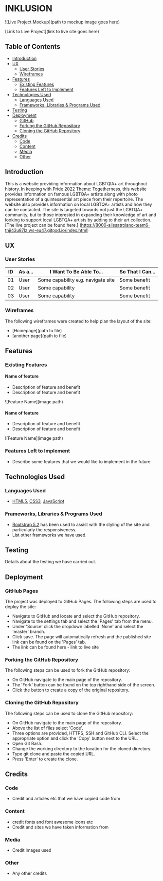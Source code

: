 # **INKLUSION**

![Live Project Mockup](path to mockup image goes here)

[Link to Live Project](link to live site goes here)

## Table of Contents
- [Introduction](#introduction)
- [UX](#ux)
  - [User Stories](#user-stories)
  - [Wireframes](#wireframes)
- [Features](#features)
  - [Existing Features](#existing-features)
  - [Features Left to Implement](#features-left-to-implement)
- [Technologies Used](#technologies-used)
  - [Languages Used](#languages-used)
  - [Frameworks, Libraries & Programs Used](#frameworks-libraries--programs-used)
- [Testing](#testing)
- [Deployment](#deployment)
  - [GitHub](#github-pages)
  - [Forking the GitHub Repository](#forking-the-github-repository)
  - [Cloning the GitHub Repository](#cloning-the-github-repository)
- [Credits](#credits)
  - [Code](#code)
  - [Content](#content)
  - [Media](#media)
  - [Other](#other)

## Introduction

This is a website providing information about LGBTQIA+ art throughout history. In keeping with Pride 2022 Theme: Togetherness, this website provides information on famous LGBTQA+ artists along with photo representation of a quintessential art piece from their repertoire. The website also provides information on local LGBTQA+ artists and how they can be contacted. The site is targeted towards not just the LGBTQA+ community, but to those interested in expanding their knowledge of art and looking to support local LGBTQA+ artists by adding to their art collection. 
[The live project can be found here.]
(https://8000-alissatroiano-team6-tnji43u87lz.ws-eu47.gitpod.io/index.html)
## UX

### User Stories

| ID | As a... | I Want To Be Able To... | So That I Can...|
| --- | --- | --- | --- |
| 01 | User | Some capability e.g. navigate site | Some benefit |
| 02 | User | Some capability | Some benefit |
| 03 | User | Some capability | Some benefit |

### Wireframes

The following wireframes were created to help plan the layout of the site:

* [Homepage](path to file)
* [another page](path to file)

## Features

### Existing Features

#### Name of feature

* Description of feature and benefit
* Description of feature and benefit

![Feature Name](image path)

#### Name of feature

* Description of feature and benefit
* Description of feature and benefit

![Feature Name](image path)

### Features Left to Implement

* Describe some features that we would like to implement in the future

## Technologies Used

### Languages Used
* [HTML5](https://en.wikipedia.org/wiki/HTML5), [CSS3](https://en.wikipedia.org/wiki/CSS), [JavaScript](https://en.wikipedia.org/wiki/JavaScript)

### Frameworks, Libraries & Programs Used

* [Bootstrap 5.2](https://getbootstrap.com/docs/5.2/getting-started/introduction/) has been used to assist with the styling of the site and particularly the responsiveness.
* List other frameworks we have used.

## Testing

Details about the testing we have carried out.

## Deployment

### GitHub Pages

The project was deployed to GitHub Pages. The following steps are used to deploy the site:
* Navigate to GitHub and locate and select the GitHub repository.
* Navigate to the settings tab and select the 'Pages' tab from the menu.
* Under 'Source' click the dropdown labelled 'None' and select the 'master' branch.
* Click save. The page will automatically refresh and the published site link can be found on the 'Pages' tab.
* The link can be found here - link to live site

### Forking the GitHub Repository

The following steps can be used to fork the GitHub repository:
* On GitHub navigate to the main page of the repository.
* The 'Fork' button can be found on the top righthand side of the screen.
* Click the button to create a copy of the original repository.

### Cloning the GitHub Repository

The following steps can be used to clone the GitHub repository:
* On GitHub navigate to the main page of the repository.
* Above the list of files select 'Code'.
* Three options are provided, HTTPS, SSH and GitHub CLI. Select the appropriate option and click the 'Copy' button next to the URL.
* Open Git Bash.
* Change the working directory to the location for the cloned directory.
* Type git clone and paste the copied URL.
* Press 'Enter' to create the clone.

## Credits

### Code

* Credit and articles etc that we have copied code from

### Content
* credit fonts and font awesome icons etc
* Credit and sites we have taken information from

### Media
* Credit images used

### Other

* Any other credits